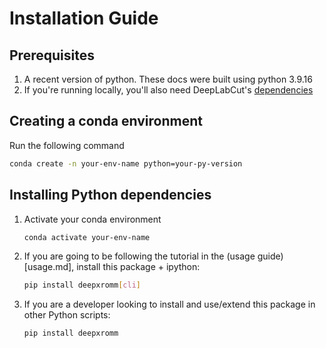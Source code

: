 # Installation Guide
## Prerequisites
1. A recent version of python. These docs were built using python 3.9.16
2. If you're running locally, you'll also need DeepLabCut's [dependencies](https://deeplabcut.github.io/DeepLabCut/docs/installation.html)

## Creating a conda environment
Run the following command
```bash
conda create -n your-env-name python=your-py-version
```

## Installing Python dependencies
1. Activate your conda environment
    ```bash
    conda activate your-env-name
    ```
1. If you are going to be following the tutorial in the (usage guide)[usage.md], install this package + ipython:
    ```bash
    pip install deepxromm[cli]
    ```
1. If you are a developer looking to install and use/extend this package in other Python scripts:
    ```bash
    pip install deepxromm
    ```
